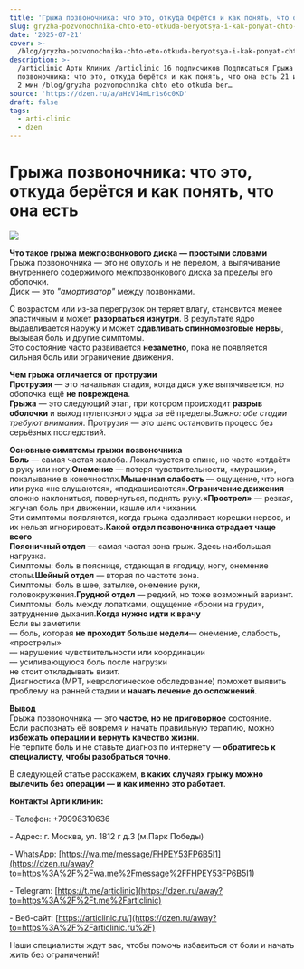 ```yaml
---
title: 'Грыжа позвоночника: что это, откуда берётся и как понять, что она есть'
slug: gryzha-pozvonochnika-chto-eto-otkuda-beryotsya-i-kak-ponyat-chto-ona-est
date: '2025-07-21'
cover: >-
  /blog/gryzha-pozvonochnika-chto-eto-otkuda-beryotsya-i-kak-ponyat-chto-ona-est/cover.jpg
description: >-
  /articlinic Арти Клиник /articlinic 16 подписчиков Подписаться Грыжа
  позвоночника: что это, откуда берётся и как понять, что она есть 21 июля21 июл
  2 мин /blog/gryzha pozvonochnika chto eto otkuda ber…
source: 'https://dzen.ru/a/aHzV14mLr1s6c0KD'
draft: false
tags:
  - arti-clinic
  - dzen
---
```


# Грыжа позвоночника: что это, откуда берётся и как понять, что она есть

![](/blog/gryzha-pozvonochnika-chto-eto-otkuda-beryotsya-i-kak-ponyat-chto-ona-est/img-0.jpg)

**Что такое грыжа межпозвонкового диска — простыми словами**  
Грыжа позвоночника — это не опухоль и не перелом, а выпячивание внутреннего содержимого межпозвонкового диска за пределы его оболочки.  
Диск — это _"амортизатор"_ между позвонками.

С возрастом или из-за перегрузок он теряет влагу, становится менее эластичным и может **разорваться изнутри**. В результате ядро выдавливается наружу и может **сдавливать спинномозговые нервы**, вызывая боль и другие симптомы.  
Это состояние часто развивается **незаметно**, пока не появляется сильная боль или ограничение движения.  
  
**Чем грыжа отличается от протрузии**  
**Протрузия** — это начальная стадия, когда диск уже выпячивается, но оболочка ещё **не повреждена**.  
**Грыжа** — это следующий этап, при котором происходит **разрыв оболочки** и выход пульпозного ядра за её пределы._Важно: обе стадии требуют внимания_. Протрузия — это шанс остановить процесс без серьёзных последствий.  
  
**Основные симптомы грыжи позвоночника**  
**Боль** — самая частая жалоба. Локализуется в спине, но часто «отдаёт» в руку или ногу.**Онемение** — потеря чувствительности, «мурашки», покалывание в конечностях.**Мышечная слабость** — ощущение, что нога или рука «не слушаются», «подкашиваются».**Ограничение движения** — сложно наклониться, повернуться, поднять руку.**«Прострел»** — резкая, жгучая боль при движении, кашле или чихании.  
Эти симптомы появляются, когда грыжа сдавливает корешки нервов, и их нельзя игнорировать.**Какой отдел позвоночника страдает чаще всего**  
**Поясничный отдел** — самая частая зона грыж. Здесь наибольшая нагрузка.  
Симптомы: боль в пояснице, отдающая в ягодицу, ногу, онемение стопы.**Шейный отдел** — вторая по частоте зона.  
Симптомы: боль в шее, затылке, онемение руки, головокружения.**Грудной отдел** — редкий, но тоже возможный вариант.  
Симптомы: боль между лопатками, ощущение «брони на груди», затруднение дыхания.**Когда нужно идти к врачу**  
Если вы заметили:  
— боль, которая **не проходит больше недели**— онемение, слабость, «прострелы»  
— нарушение чувствительности или координации  
— усиливающуюся боль после нагрузки  
не стоит откладывать визит.  
Диагностика (МРТ, неврологическое обследование) поможет выявить проблему на ранней стадии и **начать лечение до осложнений**.  
  
**Вывод**  
Грыжа позвоночника — это **частое, но не приговорное** состояние.  
Если распознать её вовремя и начать правильную терапию, можно **избежать операции и вернуть качество жизни**.  
Не терпите боль и не ставьте диагноз по интернету — **обратитесь к специалисту, чтобы разобраться точно**.  
  
В следующей статье расскажем, **в каких случаях грыжу можно вылечить без операции — и как именно это работает**.

**Контакты Арти клиник:**

\- Телефон: +79998310636

\- Адрес: г. Москва, ул. 1812 г д.3 (м.Парк Победы)

\- WhatsApp: [https://wa.me/message/FHPEY53FP6B5I1](https://dzen.ru/away?to=https%3A%2F%2Fwa.me%2Fmessage%2FFHPEY53FP6B5I1)

\- Telegram: [https://t.me/articlinic](https://dzen.ru/away?to=https%3A%2F%2Ft.me%2Farticlinic)

\- Веб-сайт: [https://articlinic.ru/](https://dzen.ru/away?to=https%3A%2F%2Farticlinic.ru%2F)

Наши специалисты ждут вас, чтобы помочь избавиться от боли и начать жить без ограничений!